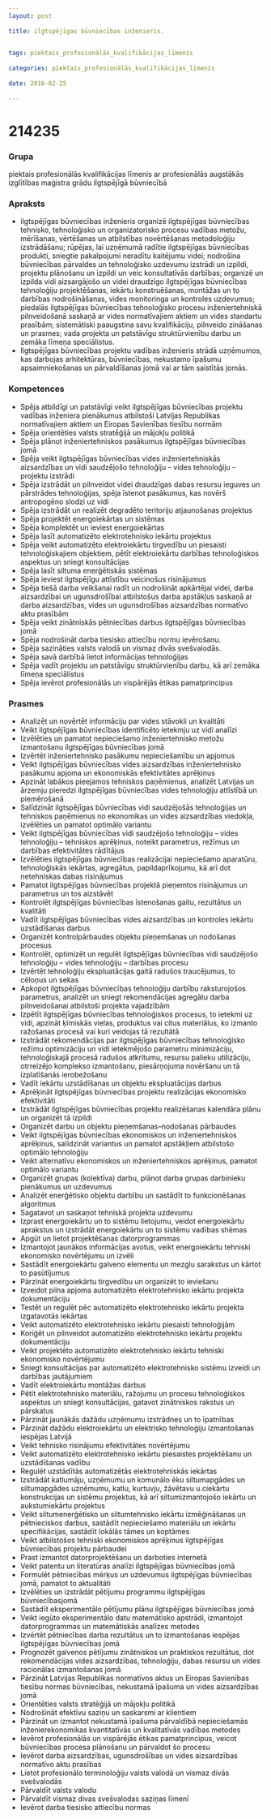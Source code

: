 ```yaml
---
layout: post
    
title: ilgtspējīgas būvniecības inženieris.

    
tags: piektais_profesionālās_kvalifikācijas_līmenis
    
categories: piektais_profesionālās_kvalifikācijas_līmenis
    
date: 2016-02-25
    
---
```

# 214235

### Grupa
piektais profesionālās kvalifikācijas līmenis ar profesionālās augstākās izglītības maģistra grādu ilgtspējīgā būvniecībā


### Apraksts

* ilgtspējīgas būvniecības inženieris organizē ilgtspējīgas būvniecības tehnisko, tehnoloģisko un organizatorisko procesu vadības metožu, mērīšanas, vērtēšanas un atbilstības novērtēšanas metodoloģiju izstrādāšanu; rūpējas, lai uzņēmumā radītie ilgtspējīgas būvniecības produkti, sniegtie pakalpojumi neradītu kaitējumu videi; nodrošina būvniecības pārvaldes un tehnoloģisko uzdevumu izstrādi un izpildi, projektu plānošanu un izpildi un veic konsultatīvās darbības; organizē un izpilda vidi aizsargājošo un videi draudzīgo ilgtspējīgas būvniecības tehnoloģiju projektēšanas, iekārtu konstruēšanas, montāžas un to darbības nodrošināšanas, vides monitoringa un kontroles uzdevumus; piedalās ilgtspējīgas būvniecības tehnoloģisko procesu inženiertehniskā pilnveidošanā saskaņā ar vides normatīvajiem aktiem un vides standartu prasībām; sistemātiski paaugstina savu kvalifikāciju, pilnveido zināšanas un prasmes; vada projekta un patstāvīgu struktūrvienību darbu un zemāka līmeņa speciālistus. 
* Ilgtspējīgas būvniecības projektu vadības inženieris strādā uzņēmumos, kas darbojas arhitektūras, būvniecības, nekustamo īpašumu apsaimniekošanas un pārvaldīšanas jomā vai ar tām saistītās jomās. 

### Kompetences

* Spēja atbildīgi un patstāvīgi veikt ilgtspējīgas būvniecības projektu vadības inženiera pienākumus atbilstoši Latvijas Republikas normatīvajiem aktiem un Eiropas Savienības tiesību normām
* Spēja orientēties valsts stratēģijā un mājokļu politikā
* Spēja plānot inženiertehniskos pasākumus ilgtspējīgas būvniecības jomā
* Spēja veikt ilgtspējīgas būvniecības vides inženiertehniskās aizsardzības un vidi saudzējošo tehnoloģiju – vides tehnoloģiju – projektu izstrādi
* Spēja izstrādāt un pilnveidot videi draudzīgas dabas resursu ieguves un pārstrādes tehnoloģijas, spēja īstenot pasākumus, kas novērš antropogēno slodzi uz vidi
* Spēja izstrādāt un realizēt degradēto teritoriju atjaunošanas projektus
* Spēja projektēt energoiekārtas un sistēmas
* Spēja komplektēt un ieviest energoiekārtas
* Spēja lasīt automatizēto elektrotehnisko iekārtu projektus
* Spēja veikt automatizēto elektroiekārtu tirgvedību un piesaisti tehnoloģiskajiem objektiem, pētīt elektroiekārtu darbības tehnoloģiskos aspektus un sniegt konsultācijas
* Spēja lasīt siltuma enerģētiskās sistēmas
* Spēja ieviest ilgtspējīgu attīstību veicinošus risinājumus
* Spēja tiešā darba veikšanai radīt un nodrošināt apkārtējai videi, darba aizsardzībai un ugunsdrošībai atbilstošus darba apstākļus saskaņā ar darba aizsardzības, vides un ugunsdrošības aizsardzības normatīvo aktu prasībām
* Spēja veikt zinātniskās pētniecības darbus ilgtspējīgas būvniecības jomā
* Spēja nodrošināt darba tiesisko attiecību normu ievērošanu.
* Spēja sazināties valsts valodā un vismaz divās svešvalodās.
* Spēja savā darbībā lietot informācijas tehnoloģijas
* Spēja vadīt projektu un patstāvīgu struktūrvienību darbu, kā arī zemāka līmeņa speciālistus
* Spēja ievērot profesionālās un vispārējās ētikas pamatprincipus


### Prasmes 
* Analizēt un novērtēt informāciju par vides stāvokli un kvalitāti
* Veikt ilgtspējīgas būvniecības identificēto ietekmju uz vidi analīzi
* Izvēlēties un pamatot nepieciešamo inženiertehnisko metožu izmantošanu ilgtspējīgas būvniecības jomā
* Izvērtēt inženiertehnisko pasākumu nepieciešamību un apjomus
* Veikt ilgtspējīgas būvniecības vides aizsardzības inženiertehnisko pasākumu apjoma un ekonomiskās efektivitātes aprēķinus
* Apzināt labākos pieejamos tehniskos paņēmienus, analizēt Latvijas un ārzemju pieredzi ilgtspējīgas būvniecības vides tehnoloģiju attīstībā un piemērošanā
* Salīdzināt ilgtspējīgas būvniecības vidi saudzējošās tehnoloģijas un tehniskos paņēmienus no ekonomikas un vides aizsardzības viedokļa, izvēlēties un pamatot optimālo variantu
* Veikt ilgtspējīgas būvniecības vidi saudzējošo tehnoloģiju – vides tehnoloģiju – tehniskos aprēķinus, noteikt parametrus, režīmus un darbības efektivitātes rādītājus
* Izvēlēties ilgtspējīgas būvniecības realizācijai nepieciešamo aparatūru, tehnoloģiskās iekārtas, agregātus, papildaprīkojumu, kā arī dot netehniskas dabas risinājumus
* Pamatot ilgtspējīgas būvniecības projektā pieņemtos risinājumus un parametrus un tos aizstāvēt
* Kontrolēt ilgtspējīgas būvniecības īstenošanas gaitu, rezultātus un kvalitāti
* Vadīt ilgtspējīgas būvniecības vides aizsardzības un kontroles iekārtu uzstādīšanas darbus
* Organizēt kontrolpārbaudes objektu pieņemšanas un nodošanas procesus
* Kontrolēt, optimizēt un regulēt ilgtspējīgas būvniecības vidi saudzējošo tehnoloģiju – vides tehnoloģiju – darbības procesu
* Izvērtēt tehnoloģiju ekspluatācijas gaitā radušos traucējumus, to cēloņus un sekas
* Apkopot ilgtspējīgas būvniecības tehnoloģiju darbību raksturojošos parametrus, analizēt un sniegt rekomendācijas agregātu darba pilnveidošanai atbilstoši projekta vajadzībām
* Izpētīt ilgtspējīgas būvniecības tehnoloģiskos procesus, to ietekmi uz vidi, apzināt ķīmiskās vielas, produktus vai citus materiālus, ko izmanto ražošanas procesā vai kuri veidojas tā rezultātā
* Izstrādāt rekomendācijas par ilgtspējīgas būvniecības tehnoloģisko režīmu optimizāciju un vidi ietekmējošo parametru minimizāciju, tehnoloģiskajā procesā radušos atkritumu, resursu palieku utilizāciju, otrreizējo komplekso izmantošanu, piesārņojuma novēršanu un tā izplatīšanās ierobežošanu
* Vadīt iekārtu uzstādīšanas un objektu ekspluatācijas darbus
* Aprēķināt ilgtspējīgas būvniecības projektu realizācijas ekonomisko efektivitāti
* Izstrādāt ilgtspējīgas būvniecības projektu realizēšanas kalendāra plānu un organizēt tā izpildi
* Organizēt darbu un objektu pieņemšanas–nodošanas pārbaudes
* Veikt ilgtspējīgas būvniecības ekonomiskos un inženiertehniskos aprēķinus, salīdzināt variantus un pamatot apstākļiem atbilstošo optimālo tehnoloģiju
* Veikt alternatīvu ekonomiskos un inženiertehniskos aprēķinus, pamatot optimālo variantu
* Organizēt grupas (kolektīva) darbu, plānot darba grupas darbinieku pienākumus un uzdevumus
* Analizēt enerģētisko objektu darbību un sastādīt to funkcionēšanas algoritmus
* Sagatavot un saskaņot tehniskā projekta uzdevumu
* Izprast energoiekārtu un to sistēmu lietojumu, veidot energoiekārtu aprakstus un izstrādāt energoiekārtu un to sistēmu vadības shēmas
* Apgūt un lietot projektēšanas datorprogrammas
* Izmantojot jaunākos informācijas avotus, veikt energoiekārtu tehniski ekonomisko novērtējumu un izvēli
* Sastādīt energoiekārtu galveno elementu un mezglu sarakstus un kārtot to pasūtījumus
* Pārzināt energoiekārtu tirgvedību un organizēt to ieviešanu
* Izveidot pilna apjoma automatizēto elektrotehnisko iekārtu projekta dokumentāciju
* Testēt un regulēt pēc automatizēto elektrotehnisko iekārtu projekta izgatavotās iekārtas
* Veikt automatizēto elektrotehnisko iekārtu piesaisti tehnoloģijām
* Koriģēt un pilnveidot automatizēto elektrotehnisko iekārtu projektu dokumentāciju
* Veikt projektēto automatizēto elektrotehnisko iekārtu tehniski ekonomisko novērtējumu
* Sniegt konsultācijas par automatizēto elektrotehnisko sistēmu izveidi un darbības jautājumiem
* Vadīt elektroiekārtu montāžas darbus
* Pētīt elektrotehnisko materiālu, ražojumu un procesu tehnoloģiskos aspektus un sniegt konsultācijas, gatavot zinātniskos rakstus un pārskatus
* Pārzināt jaunākās dažādu uzņēmumu izstrādnes un to īpatnības
* Pārzināt dažādu elektroiekārtu un elektrisko tehnoloģiju izmantošanas iespējas Latvijā
* Veikt tehnisko risinājumu efektivitātes novērtējumu
* Veikt automatizēto elektrotehnisko iekārtu piesaistes projektēšanu un uzstādīšanas vadību
* Regulēt uzstādītās automatizētās elektrotehniskās iekārtas
* Izstrādāt katlumāju, uzņēmumu un komunālo ēku siltumapgādes un siltumapgādes uzņēmumu, katlu, kurtuvju, žāvētavu u.ciekārtu konstrukcijas un sistēmu projektus, kā arī siltumizmantojošo iekārtu un aukstumiekārtu projektus
* Veikt siltumenerģētisko un siltumtehnisko iekārtu izmēģināšanas un pētnieciskos darbus, sastādīt nepieciešamo materiālu un iekārtu specifikācijas, sastādīt lokālās tāmes un koptāmes
* Veikt atbilstošos tehniski ekonomiskos aprēķinus ilgtspējīgas būvniecības projektu pārbaudei
* Prast izmantot datorprojektēšanu un darboties internetā
* Veikt patentu un literatūras analīzi ilgtspējīgas būvniecības jomā
* Formulēt pētniecības mērķus un uzdevumus ilgtspējīgas būvniecības jomā, pamatot to aktualitāti
* Izvēlēties un izstrādāt pētījumu programmu ilgtspējīgas būvniecībasjomā
* Sastādīt eksperimentālo pētījumu plānu ilgtspējīgas būvniecības jomā
* Veikt iegūto eksperimentālo datu matemātisko apstrādi, izmantojot datorprogrammas un matemātiskās analīzes metodes
* Izvērtēt pētniecības darba rezultātus un to izmantošanas iespējas ilgtspējīgas būvniecības jomā
* Prognozēt galvenos pētījumu zinātniskos un praktiskos rezultātus, dot rekomendācijas vides aizsardzības, tehnoloģiju, dabas resursu un vides racionālas izmantošanas jomā
* Pārzināt Latvijas Republikas normatīvos aktus un Eiropas Savienības tiesību normas būvniecības, nekustamā īpašuma un vides aizsardzības jomā
* Orientēties valsts stratēģijā un mājokļu politikā
* Nodrošināt efektīvu saziņu un saskarsmi ar klientiem
* Pārzināt un izmantot nekustamā īpašuma pārvaldībā nepieciešamās inženierekonomikas kvantitatīvās un kvalitatīvās vadības metodes
* Ievērot profesionālās un vispārējās ētikas pamatprincipus, veicot būvniecības procesa plānošanu un pārvaldot šo procesu
* Ievērot darba aizsardzības, ugunsdrošības un vides aizsardzības normatīvo aktu prasības
* Lietot profesionālo terminoloģiju valsts valodā un vismaz divās svešvalodās
* Pārvaldīt valsts valodu
* Pārvaldīt vismaz divas svešvalodas saziņas līmenī
* Ievērot darba tiesisko attiecību normas